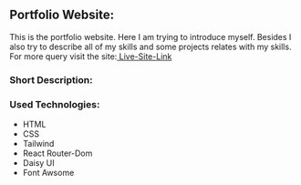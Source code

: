 ## Portfolio Website:

This is the portfolio website. Here I am trying to introduce myself. Besides I
also try to describe all of my skills and some projects relates with my skills. For more query visit the site:[ Live-Site-Link ](https:www.google.com)

### Short Description:

### Used Technologies:

-   HTML
-   CSS
-   Tailwind
-   React Router-Dom
-   Daisy UI
-   Font Awsome
